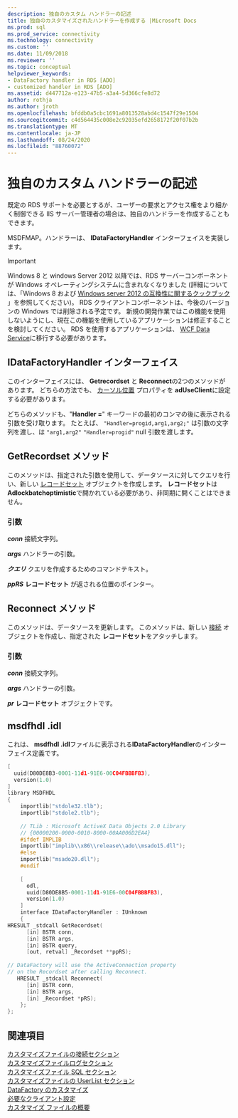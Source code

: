 ```yaml
---
description: 独自のカスタム ハンドラーの記述
title: 独自のカスタマイズされたハンドラーを作成する |Microsoft Docs
ms.prod: sql
ms.prod_service: connectivity
ms.technology: connectivity
ms.custom: ''
ms.date: 11/09/2018
ms.reviewer: ''
ms.topic: conceptual
helpviewer_keywords:
- DataFactory handler in RDS [ADO]
- customized handler in RDS [ADO]
ms.assetid: d447712a-e123-47b5-a3a4-5d366cfe8d72
author: rothja
ms.author: jroth
ms.openlocfilehash: bfddb0a5cbc1691a8013528abd4c1547f29e1504
ms.sourcegitcommit: c4d564435c008e2c92035efd2658172f20f07b2b
ms.translationtype: MT
ms.contentlocale: ja-JP
ms.lasthandoff: 08/24/2020
ms.locfileid: "88760072"
---
```

# <a name="writing-your-own-customized-handler"></a>独自のカスタム ハンドラーの記述
既定の RDS サポートを必要とするが、ユーザーの要求とアクセス権をより細かく制御できる IIS サーバー管理者の場合は、独自のハンドラーを作成することもできます。  
  
 MSDFMAP。ハンドラーは、 **IDataFactoryHandler** インターフェイスを実装します。  
  
> [!IMPORTANT]
>  Windows 8 と windows Server 2012 以降では、RDS サーバーコンポーネントが Windows オペレーティングシステムに含まれなくなりました (詳細については、「Windows 8 および [Windows server 2012 の互換性に関するクックブック](https://www.microsoft.com/download/details.aspx?id=27416) 」を参照してください)。 RDS クライアントコンポーネントは、今後のバージョンの Windows では削除される予定です。 新規の開発作業ではこの機能を使用しないようにし、現在この機能を使用しているアプリケーションは修正することを検討してください。 RDS を使用するアプリケーションは、 [WCF Data Service](https://go.microsoft.com/fwlink/?LinkId=199565)に移行する必要があります。  
  
## <a name="idatafactoryhandler-interface"></a>IDataFactoryHandler インターフェイス  
 このインターフェイスには、 **Getrecordset** と **Reconnect**の2つのメソッドがあります。 どちらの方法でも、 [カーソル位置](../../reference/ado-api/cursorlocation-property-ado.md) プロパティを **adUseClient**に設定する必要があります。  
  
 どちらのメソッドも、"**Handler =**" キーワードの最初のコンマの後に表示される引数を受け取ります。 たとえば、 `"Handler=progid,arg1,arg2;"` は引数の文字列を渡し、は `"arg1,arg2"` `"Handler=progid"` null 引数を渡します。  
  
## <a name="getrecordset-method"></a>GetRecordset メソッド  
 このメソッドは、指定された引数を使用して、データソースに対してクエリを行い、新しい [レコードセット](../../reference/ado-api/recordset-object-ado.md) オブジェクトを作成します。 **レコードセット**は**Adlockbatchoptimistic**で開かれている必要があり、非同期に開くことはできません。  
  
### <a name="arguments"></a>引数  
 ***conn***  接続文字列。  
  
 ***args***  ハンドラーの引数。  
  
 ***クエリ***  クエリを作成するためのコマンドテキスト。  
  
 ***ppRS*** **レコードセット** が返される位置のポインター。  
  
## <a name="reconnect-method"></a>Reconnect メソッド  
 このメソッドは、データソースを更新します。 このメソッドは、新しい [接続](../../reference/ado-api/connection-object-ado.md) オブジェクトを作成し、指定された **レコードセット**をアタッチします。  
  
### <a name="arguments"></a>引数  
 ***conn***  接続文字列。  
  
 ***args***  ハンドラーの引数。  
  
 ***pr*** **レコードセット** オブジェクトです。  
  
## <a name="msdfhdlidl"></a>msdfhdl .idl  
 これは、 **msdfhdl .idl**ファイルに表示される**IDataFactoryHandler**のインターフェイス定義です。  
  
```cpp
[  
  uuid(D80DE8B3-0001-11d1-91E6-00C04FBBBFB3),  
  version(1.0)  
]  
library MSDFHDL  
{  
    importlib("stdole32.tlb");  
    importlib("stdole2.tlb");  
  
    // TLib : Microsoft ActiveX Data Objects 2.0 Library  
    // {00000200-0000-0010-8000-00AA006D2EA4}  
    #ifdef IMPLIB  
    importlib("implib\\x86\\release\\ado\\msado15.dll");  
    #else  
    importlib("msado20.dll");  
    #endif  
  
    [  
      odl,  
      uuid(D80DE8B5-0001-11d1-91E6-00C04FBBBFB3),  
      version(1.0)  
    ]  
    interface IDataFactoryHandler : IUnknown  
    {  
HRESULT _stdcall GetRecordset(  
      [in] BSTR conn,  
      [in] BSTR args,  
      [in] BSTR query,  
      [out, retval] _Recordset **ppRS);  
  
// DataFactory will use the ActiveConnection property  
// on the Recordset after calling Reconnect.  
   HRESULT _stdcall Reconnect(  
      [in] BSTR conn,  
      [in] BSTR args,  
      [in] _Recordset *pRS);  
    };  
};  
```  
  
## <a name="see-also"></a>関連項目  
 [カスタマイズファイルの接続セクション](./customization-file-connect-section.md)   
 [カスタマイズファイルログセクション](./customization-file-logs-section.md)   
 [カスタマイズファイル SQL セクション](./customization-file-sql-section.md)   
 [カスタマイズファイルの UserList セクション](./customization-file-userlist-section.md)   
 [DataFactory のカスタマイズ](./datafactory-customization.md)   
 [必要なクライアント設定](./required-client-settings.md)   
 [カスタマイズ ファイルの概要](./understanding-the-customization-file.md)